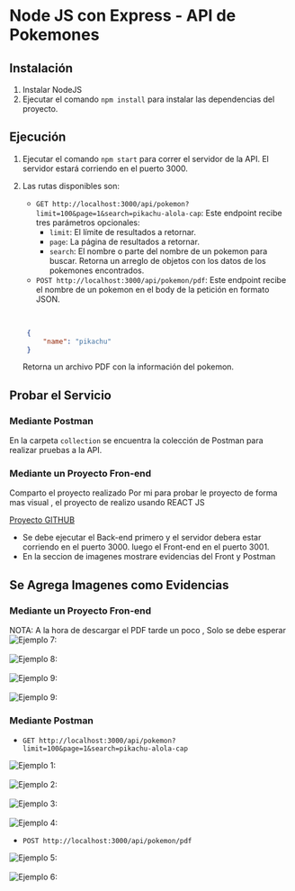 # Node JS con Express - API de Pokemones

## Instalación
1. Instalar NodeJS
2. Ejecutar el comando `npm install` para instalar las dependencias del proyecto.

## Ejecución
1. Ejecutar el comando `npm start` para correr el servidor de la API. El servidor estará corriendo en el puerto 3000.
2. Las rutas disponibles son:
   * `GET http://localhost:3000/api/pokemon?limit=100&page=1&search=pikachu-alola-cap`: Este endpoint recibe tres parámetros opcionales:
     - `limit`: El límite de resultados a retornar.
     - `page`: La página de resultados a retornar.
     - `search`: El nombre o parte del nombre de un pokemon para buscar. Retorna un arreglo de objetos con los datos de los pokemones encontrados.
   * `POST http://localhost:3000/api/pokemon/pdf`: Este endpoint recibe el nombre de un pokemon en el body de la petición en formato JSON. <br> <br>

   ``` JSON

    {
        "name": "pikachu"
    }
    ```

    Retorna un archivo PDF con la información del pokemon.


## Probar el Servicio

### Mediante Postman
En la carpeta `collection` se encuentra la colección de Postman para realizar pruebas a la API.

### Mediante un Proyecto Fron-end

Comparto el proyecto realizado Por mi para probar le proyecto de forma mas visual , el proyecto de realizo usando REACT JS

[Proyecto GITHUB](https://github.com/christophermaster/pokemon-reactjs)

* Se debe ejecutar el Back-end primero y el servidor debera estar  corriendo en el puerto 3000. luego el Front-end en el puerto 3001. 
* En la seccion de imagenes mostrare evidencias del Front y Postman

## Se Agrega Imagenes como Evidencias 

### Mediante un Proyecto Fron-end
NOTA: A la hora de descargar el PDF tarde un poco , Solo se debe esperar 
![Ejemplo 7: ](./img/7.png)
<br><br>
![Ejemplo 8: ](./img/8.png)
<br><br>
![Ejemplo 9: ](./img/9.png)
<br><br>
![Ejemplo 9: ](./img/10.png)
### Mediante Postman
 * `GET http://localhost:3000/api/pokemon?limit=100&page=1&search=pikachu-alola-cap`

![Ejemplo 1: ](./img/1.png)
<br><br>
![Ejemplo 2: ](./img/2.png)
<br><br>
![Ejemplo 3: ](./img/3.png)
<br><br>
![Ejemplo 4: ](./img/4.png)

 * `POST http://localhost:3000/api/pokemon/pdf`

![Ejemplo 5: ](./img/5.png)
<br><br>
![Ejemplo 6: ](./img/6.png)